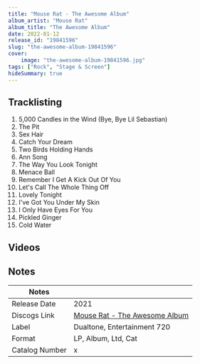 ```yaml
---
title: "Mouse Rat - The Awesome Album"
album_artist: "Mouse Rat"
album_title: "The Awesome Album"
date: 2022-01-12
release_id: "19841596"
slug: "the-awesome-album-19841596"
cover:
    image: "the-awesome-album-19841596.jpg"
tags: ["Rock", "Stage & Screen"]
hideSummary: true
---
```


## Tracklisting
1. 5,000 Candles in the Wind (Bye, Bye Lil Sebastian)
2. The Pit
3. Sex Hair
4. Catch Your Dream
5. Two Birds Holding Hands
6. Ann Song
7. The Way You Look Tonight
8. Menace Ball
9. Remember I Get A Kick Out Of You
10. Let's Call The Whole Thing Off
11. Lovely Tonight
12. I've Got You Under My Skin
13. I Only Have Eyes For You
14. Pickled Ginger
15. Cold Water

## Videos


## Notes

| Notes          |             |
| ---------------| ----------- |
| Release Date   | 2021 |
| Discogs Link   | [Mouse Rat - The Awesome Album](https://www.discogs.com/release/19841596) |
| Label          | Dualtone, Entertainment 720 |
| Format         | LP, Album, Ltd, Cat |
| Catalog Number | x |

